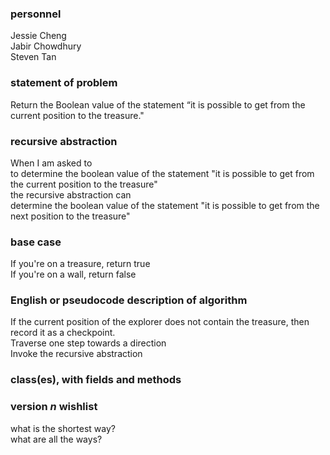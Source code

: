 ### personnel
Jessie Cheng </br>
Jabir Chowdhury </br>
Steven Tan

### statement of problem

Return the Boolean value of the statement “it is possible to get from the current position to the treasure."

### recursive abstraction
When I am asked to  </br>
  to determine the boolean value of the statement "it is possible to get from the current position to the treasure" </br>
the recursive abstraction can  </br>
  determine the boolean value of the statement "it is possible to get from the next position to the treasure" </br>

### base case
If you're on a treasure, return true  </br>
If you're on a wall, return false  </br>


### English or pseudocode description of algorithm
If the current position of the explorer does not contain the treasure, then record it as a checkpoint. <br>
Traverse one step towards a direction <br>
Invoke the recursive abstraction <br>

### class(es), with fields and methods

### version *n* wishlist
what is the shortest way? </br>
what are all the ways?


